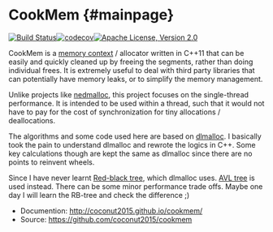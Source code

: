 CookMem {#mainpage}
=======

[![Build Status](https://circleci.com/gh/coconut2015/cookmem.svg?style=shield)](https://app.circleci.com/pipelines/github/coconut2015/cookmem)[![codecov](https://codecov.io/gh/coconut2015/cookmem/branch/master/graph/badge.svg)](https://codecov.io/gh/coconut2015/cookmem)[![Apache License, Version 2.0](https://img.shields.io/badge/license-Apache--2.0-blue.svg)](http://www.apache.org/licenses/LICENSE-2.0)

CookMem is a [memory context](https://en.wikipedia.org/wiki/Region-based_memory_management)
/ allocator written in C++11 that can be easily and quickly cleaned up by
freeing the segments, rather than doing individual frees.  It is extremely
useful to deal with third party libraries that can potentially have memory
leaks, or to simplify the memory management.

Unlike projects like [nedmalloc](https://www.nedprod.com/programs/portable/nedmalloc/),
this project focuses on the single-thread performance.  It is intended to be
used within a thread, such that it would not have to pay for the cost of
synchronization for tiny allocations / deallocations.

The algorithms and some code used here are based on [dlmalloc](http://gee.cs.oswego.edu/dl/html/malloc.html).
I basically took the pain to understand dlmalloc and rewrote the logics
in C++.  Some key calculations though are kept the same as dlmalloc since
there are no points to reinvent wheels.

Since I have never learnt [Red-black tree](https://en.wikipedia.org/wiki/Red%E2%80%93black_tree),
which dlmalloc uses.  [AVL tree](https://en.wikipedia.org/wiki/AVL_tree)
is used instead.  There can be some minor performance trade offs.  Maybe one
day I will learn the RB-tree and check the difference ;)

* Documention: http://coconut2015.github.io/cookmem/
* Source: https://github.com/coconut2015/cookmem
